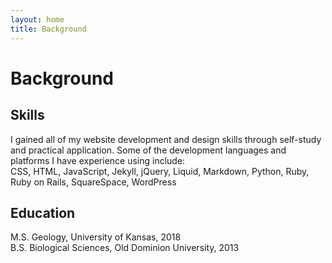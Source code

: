 ```yaml
---
layout: home
title: Background
---
```

<div class="row h-15 pt-5 text-center no-gutters bg-secondary text-light header">
	<div class="col my-auto" id="background">
		<h1>Background</h1>
	</div>
</div>

<div class="row h-80 background text-center no-gutters" id="backgroundtext">
	<div class="col my-auto px-2 py-5 textbg" >
		<h2>Skills</h2>
		<p>I gained all of my website development and design skills through self-study and practical application. Some of the development languages and platforms I have experience using include: <br />
		CSS, HTML, JavaScript, Jekyll, jQuery, Liquid, Markdown, Python, Ruby, Ruby on Rails, SquareSpace, WordPress</p>
		<h2>Education</h2>
		<p>M.S. Geology, University of Kansas, 2018<br />
		B.S. Biological Sciences, Old Dominion University, 2013</p>
	</div>
</div>
